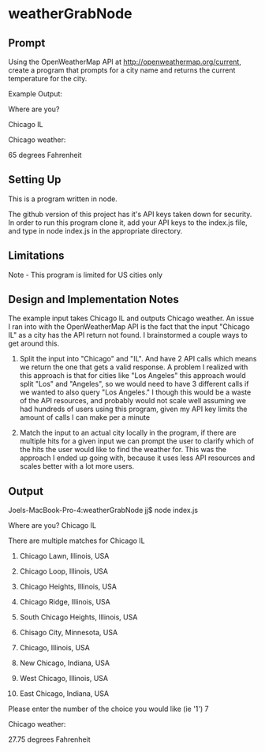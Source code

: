 # weatherGrabNode

## Prompt

Using the OpenWeatherMap API at http://openweathermap.org/current, create a program that prompts for a city name and returns the current temperature for the city. 

Example Output:

Where are you? 

Chicago IL 

Chicago weather:

65 degrees Fahrenheit 

## Setting Up

This is a program written in node.

The github version of this project has it's API keys taken down for security. In order to run this program clone it, add your API keys to the index.js file, and type in node index.js in the appropriate directory. 

## Limitations

Note - This program is limited for US cities only

## Design and Implementation Notes

The example input takes Chicago IL and outputs Chicago weather. An issue I ran into with the OpenWeatherMap API is the fact that the input "Chicago IL" as a city has the API return not
found. I brainstormed a couple ways to get around this. 

1) Split the input into "Chicago" and "IL". And have 2 API calls which means we return the one that gets a valid response. A problem I realized with this approach is that 
for cities like "Los Angeles" this approach would split "Los" and "Angeles", so we would need to have 3 different calls if we wanted to also query "Los Angeles." I though this would be a waste of the API resources,
and probably would not scale well assuming we had hundreds of users using this program, given my API key limits the amount of calls I can make per a minute 

2) Match the input to an actual city locally in the program, if there are multiple hits for a given input we can prompt the user to clarify which of the hits the user would like to find the weather for. This was the approach I ended up going with, because it uses less API resources and scales better with a lot more users. 

## Output

Joels-MacBook-Pro-4:weatherGrabNode jj$ node index.js 

Where are you? Chicago IL

There are multiple matches for Chicago IL

1. Chicago Lawn, Illinois, USA

2. Chicago Loop, Illinois, USA

3. Chicago Heights, Illinois, USA

4. Chicago Ridge, Illinois, USA

5. South Chicago Heights, Illinois, USA

6. Chisago City, Minnesota, USA

7. Chicago, Illinois, USA

8. New Chicago, Indiana, USA

9. West Chicago, Illinois, USA

10. East Chicago, Indiana, USA


Please enter the number of the choice you would like (ie '1') 7

Chicago weather: 

27.75 degrees Fahrenheit



